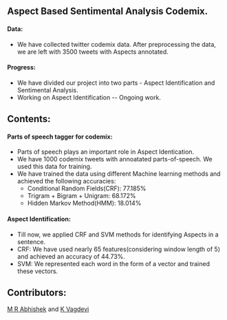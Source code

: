 ## Aspect Based Sentimental Analysis Codemix.

#### Data:
- We have collected twitter codemix data. After preprocessing the data, we are left with 3500 tweets with Aspects annotated.

#### Progress:
- We have divided our project into two parts - Aspect Identification and Sentimental Analysis.
- Working on Aspect Identification -- Ongoing work.

## Contents:
#### Parts of speech tagger for codemix:
- Parts of speech plays an important role in Aspect Identication.
- We have 1000 codemix tweets with annoatated parts-of-speech. We used this data for training.
- We have trained the data using different Machine learning methods and achieved the following accuracies:
  - Conditional Random Fields(CRF): 77.185%
  - Trigram + Bigram + Unigram: 68.172%
  - Hidden Markov Method(HMM): 18.014%
  
#### Aspect Identification:
- Till now, we applied CRF and SVM methods for identifying Aspects in a sentence.
- CRF: We have used nearly 65 features(considering window length of 5) and achieved an accuracy of 44.73%.
- SVM: We represented each word in the form of a vector and trained these vectors.

## Contributors:
[M R Abhishek](https://github.com/Abhishekmamidi123) and [K Vagdevi](https://github.com/vagdevik)
